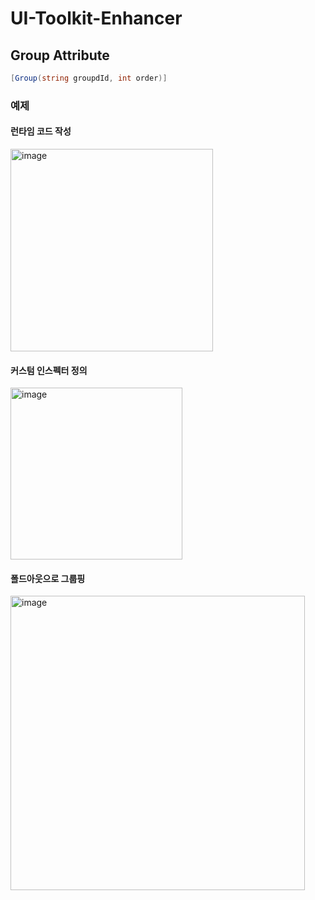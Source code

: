 # UI-Toolkit-Enhancer

## Group Attribute
```csharp
[Group(string groupdId, int order)]
```

### 예제
#### 런타임 코드 작성  
<img width="324" alt="image" src="https://user-images.githubusercontent.com/79823287/144693211-cd68d931-7d99-4cbf-8d9c-c5b2bd11e985.png">  
  
#### 커스텀 인스펙터 정의  
<img width="275" alt="image" src="https://user-images.githubusercontent.com/79823287/144693227-7272aa04-86e8-48ee-aed9-34eb27d7d0f4.png">  
  
#### 폴드아웃으로 그룹핑  
<img width="471" alt="image" src="https://user-images.githubusercontent.com/79823287/144693242-b64a72f8-edc3-4173-a7f2-5f76f36b6060.png">  

